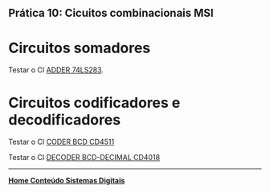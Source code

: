 ## Prática 10: Cicuitos combinacionais MSI

# Circuitos somadores
Testar o CI [ADDER 74LS283](sistemas_digitais_datasheet_74LS283_National.pdf).   

# Circuitos codificadores e decodificadores
Testar o CI [CODER BCD CD4511](https://github.com/claytonjasilva/claytonjasilva.github.io/blob/main/sisdig_aulas/sistemas_digitais_datasheet_CD4511_Texas.pdf)  

Testar o CI [DECODER BCD-DECIMAL CD4018](https://github.com/claytonjasilva/claytonjasilva.github.io/blob/main/sisdig_aulas/sistemas_digitais_datasheet_CD4028_Texas.pdf)

___
**[Home Conteúdo Sistemas Digitais](https://github.com/claytonjasilva/claytonjasilva.github.io/blob/main/sisdig_aulas.md)**  
